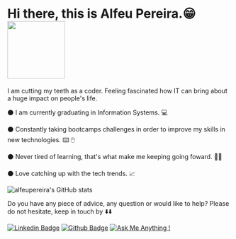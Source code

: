 # Hi there, this is Alfeu Pereira.:grin: <img src="https://media.giphy.com/media/xUOwG5aFxxcLTVCaeQ/giphy.gif" height="130" width="130"> 

 I am cutting my teeth as a coder. Feeling fascinated how IT can bring about a huge impact on people's life.

:black_circle: I am currently graduating in Information Systems. :computer:

:black_circle: Constantly taking bootcamps challenges in order to improve my skills in new technologies. :keyboard: :computer_mouse:

:black_circle: Never tired of learning, that's what make me keeping going foward. :man_student:

:black_circle: Love catching up with the tech trends. :chart_with_upwards_trend:
  
    
  ![alfeupereira's GitHub stats](https://github-readme-stats.vercel.app/api?username=alfeups&show_icons=true&theme=tokyonight)




Do you have any piece of advice, any question or would like to help?
Please do not hesitate, keep in touch by :arrow_down::arrow_down:

[![Linkedin Badge](https://img.shields.io/badge/-LinkedIn-blue?style=flat-square&logo=Linkedin&logoColor=white&link=https://www.linkedin.com/in/alfeups//)](https://www.linkedin.com/in/alfeups/)
[![Github Badge](https://img.shields.io/badge/-Github-000?style=flat-square&logo=Github&logoColor=white&link=https://github.com/alfeups)](https://github.com/alfeups)
[![Ask Me Anything !](https://img.shields.io/badge/Ask%20me-anything-1abc9c.svg)](https://github.com/alfeupereira/alfeups)
